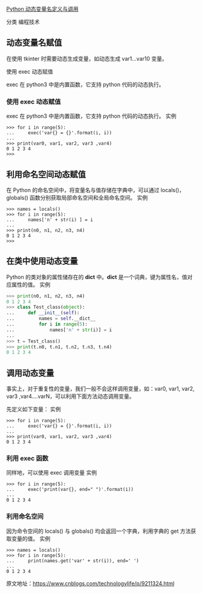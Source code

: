 
[Python 动态变量名定义与调用](https://www.runoob.com/w3cnote/python-dynamic-var.html)


分类 编程技术


## 动态变量名赋值

在使用 tkinter 时需要动态生成变量，如动态生成 var1...var10 变量。

使用 exec 动态赋值

exec 在 python3 中是内置函数，它支持 python 代码的动态执行。

### 使用 exec 动态赋值

exec 在 python3 中是内置函数，它支持 python 代码的动态执行。
实例
```
>>> for i in range(5):
...     exec('var{} = {}'.format(i, i))
...
>>> print(var0, var1, var2, var3 ,var4)
0 1 2 3 4
>>>
```


## 利用命名空间动态赋值

在 Python 的命名空间中，将变量名与值存储在字典中，可以通过 locals()，globals() 函数分别获取局部命名空间和全局命名空间。
实例
```
>>> names = locals()
>>> for i in range(5):
...     names['n' + str(i) ] = i
...
>>> print(n0, n1, n2, n3, n4)
0 1 2 3 4
>>>
```


## 在类中使用动态变量

Python 的类对象的属性储存在的 __dict__ 中。__dict__ 是一个词典，键为属性名，值对应属性的值。
实例
```py
>>> print(n0, n1, n2, n3, n4)
0 1 2 3 4
>>> class Test_class(object):
...     def __init__(self):
...         names = self.__dict__
...         for i in range(5):
...             names['n' + str(i)] = i
...
>>> t = Test_class()
>>> print(t.n0, t.n1, t.n2, t.n3, t.n4)
0 1 2 3 4
```


## 调用动态变量

事实上，对于重复性的变量，我们一般不会这样调用变量，如：var0, var1, var2, var3 ,var4....varN，可以利用下面方法动态调用变量。

先定义如下变量：
实例
```
>>> for i in range(5):
...     exec('var{} = {}'.format(i, i))
...
>>> print(var0, var1, var2, var3 ,var4)
0 1 2 3 4
```

### 利用 exec 函数

同样地，可以使用 exec 调用变量
实例
```
>>> for i in range(5):
...     exec('print(var{}, end=" ")'.format(i))
...
0 1 2 3 4
```



### 利用命名空间

因为命令空间的 locals() 与 globals() 均会返回一个字典，利用字典的 get 方法获取变量的值。
实例
```
>>> names = locals()
>>> for i in range(5):
...     print(names.get('var' + str(i)), end=' ')
...
0 1 2 3 4
```





原文地址：https://www.cnblogs.com/technologylife/p/9211324.html


